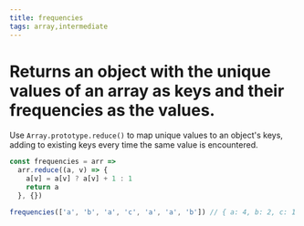 ```yaml
---
title: frequencies
tags: array,intermediate
---
```


# Returns an object with the unique values of an array as keys and their frequencies as the values.

Use `Array.prototype.reduce()` to map unique values to an object's keys, adding to existing keys every time the same value is encountered.

```js
const frequencies = arr =>
  arr.reduce((a, v) => {
    a[v] = a[v] ? a[v] + 1 : 1
    return a
  }, {})
```

```js
frequencies(['a', 'b', 'a', 'c', 'a', 'a', 'b']) // { a: 4, b: 2, c: 1 }
```
